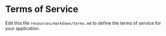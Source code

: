 # Terms of Service

Edit this file `resources/markdown/terms.md` to define the terms of service for your application.
